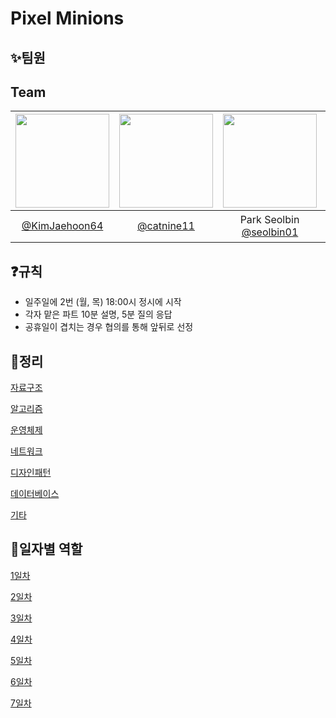 # Pixel Minions

## :sparkles:팀원 
## Team
|<img src="https://avatars.githubusercontent.com/u/174398545?v=4" width="150" height="150"/>|<img src="https://avatars.githubusercontent.com/u/134343781?v=4" width="150" height="150"/>|<img src="https://avatars.githubusercontent.com/u/106576062?v=4" width="150" height="150"/>|<img src="https://avatars.githubusercontent.com/u/99578261?v=4" width="150" height="150"/>|<img src="https://avatars.githubusercontent.com/u/58172997?v=4" width="150" height="150"/>|<img src="https://avatars.githubusercontent.com/u/83564484?v=4" width="150" height="150"/>|
|:-:|:-:|:-:|:-:|:-:|:-:|
|[@KimJaehoon64](https://github.com/KimJaehoon64)|[@catnine11](https://github.com/catnine11)|Park Seolbin<br/>[@seolbin01](https://github.com/seolbin01)|[@beanteacher](https://github.com/beanteacher)|[@enking](https://github.com/enking)|황희순<br/>[@aosskfdlrla](https://github.com/aosskfdlrla)|


## :question:규칙

- 일주일에 2번 (월, 목) 18:00시 정시에 시작
- 각자 맡은 파트 10분 설명, 5분 질의 응답
- 공휴일이 겹치는 경우 협의를 통해 앞뒤로 선정

## :dart:정리

[자료구조](https://www.notion.so/208f91990334427786be1323e97660c0?pvs=21)

[알고리즘](https://www.notion.so/567995cca2ed482aa75393fc4c7acca7?pvs=21)

[운영체제](https://www.notion.so/5f7c06351d994fa08e8ba1ec76cb7c97?pvs=21)

[네트워크](https://www.notion.so/60d6c3ed57bc40718997c2ce677bea79?pvs=21)

[디자인패턴](https://www.notion.so/619060d9bddb4ad88c036e81fc9ff82e?pvs=21)

[데이터베이스](https://www.notion.so/e6c0f5d68bfa4515a27bd653b6aa3bc2?pvs=21)

[기타](https://www.notion.so/38ee00b20daf4abba77dd4002cda0a95?pvs=21)

## :date:일자별 역할

[1일차](https://www.notion.so/1-824d3916ea794fe38f6b624932f866d8?pvs=21)

[2일차](https://www.notion.so/2-8ada8651e8ff4881a439ab34b636bbf4?pvs=21)

[3일차](https://www.notion.so/3-24f1b305aad24e03a0573f8cc4e49a13?pvs=21)

[4일차](https://www.notion.so/4-41d1eb6669144b3eba4a9665a1862690?pvs=21)

[5일차](https://www.notion.so/5-1c4b0fbf0fcb442db5e7917c34f32d70?pvs=21)

[6일차](https://www.notion.so/6-918e790fc9d14066a684191edc122f01?pvs=21)

[7일차](https://www.notion.so/7-98542452e4424f6280bc3cdaeda93209?pvs=21)


